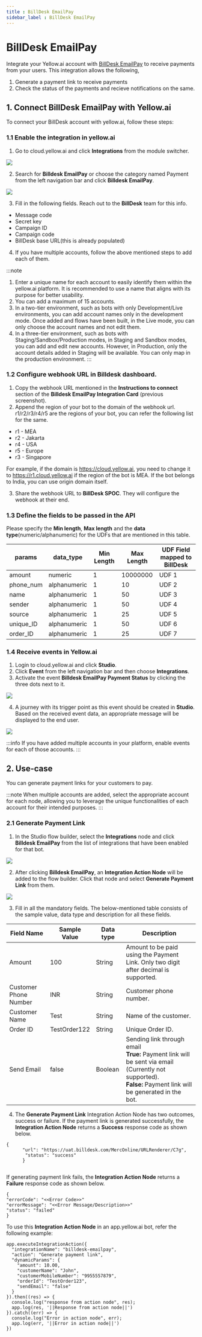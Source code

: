 ```yaml
---
title : BillDesk EmailPay 
sidebar_label : BillDesk EmailPay
---
```



# BillDesk EmailPay

Integrate your Yellow.ai account with [BillDesk EmailPay](https://www.billdesk.com/web/) to receive payments from your users. This integration allows the following,

1. Generate a payment link to receive payments
2. Check the status of the payments and recieve notifications on the same.

## 1. Connect BillDesk EmailPay with Yellow.ai

To connect your BillDesk account with yellow.ai, follow these steps:

### 1.1 Enable the integration in yellow.ai

1. Go to cloud.yellow.ai and click **Integrations** from the module switcher.

![](https://i.imgur.com/sOirlTU.png)


2. Search for **Billdesk EmailPay** or choose the category named Payment from the left navigation bar and click **Billdesk EmailPay**.

![](https://i.imgur.com/eILS2u2.png)


3. Fill in the following fields. Reach out to the **BillDesk** team for this info.

* Message code
* Secret key
* Campaign ID
* Campaign code
* BillDesk base URL(this is already populated)

4. If you have multiple accounts, follow the above mentioned steps to add each of them.

:::note
1. Enter a unique name for each account to easily identify them within the yellow.ai platform. It is recommended to use a name that aligns with its purpose for better usability. 
2. You can add a maximum of 15 accounts.
3. In a two-tier environment, such as bots with only Development/Live environments, you can add account names only in the development mode. Once added and flows have been built, in the Live mode, you can only choose the account names and not edit them.
4. In a three-tier environment, such as bots with Staging/Sandbox/Production modes, in Staging and Sandbox modes, you can add and edit new accounts. However, in Production, only the account details added in Staging will be available. You can only map in the production environment.
:::

### 1.2 Configure webhook URL in Billdesk dashboard.

1. Copy the webhook URL mentioned in the **Instructions to connect** section of the **Billdesk EmailPay Integration Card** (previous screenshot). 
2. Append the region of your bot to the domain of the webhook url. r1/r2/r3/r4/r5 are the regions of your bot, you can refer the following list for the same.

* r1 - MEA 
* r2 - Jakarta 
* r4 - USA 
* r5 - Europe 
* r3 - Singapore

For example, if the domain is https://cloud.yellow.ai, you need to change it to https://r1.cloud.yellow.ai if the region of the bot is MEA. If the bot belongs to India, you can use origin domain itself.

3. Share the webhook URL to **BillDesk SPOC**. They will configure the webhook at their end.

### 1.3 Define the fields to be passed in the API

Please specify the **Min length**, **Max length** and the **data type**(numeric/alphanumeric) for the UDFs that are mentioned in this table.

| params | data_type | Min Length |Max Length |UDF Field mapped to BillDesk|
| -------- | -------- | -------- |-----|--|
| amount     | numeric     | 1     |10000000|UDF 1|
|phone_num|alphanumeric|1|10| UDF 2|
|name|alphanumeric| 1|50|UDF 3|
|sender|alphanumeric|1|50|UDF 4|
|source|alphanumeric|1|25|UDF 5|
|unique_ID|alphanumeric|1|50|UDF 6|
|order_ID|alphanumeric|1|25| UDF 7|

### 1.4 Receive events in Yellow.ai

1. Login to cloud.yellow.ai and click **Studio**.
2. Click **Event** from the left navigation bar and then choose **Integrations**.
3. Activate the event **Billdesk EmailPay Payment Status** by clicking the three dots next to it.

![](https://i.imgur.com/T0fRth0.png)


4. A journey with its trigger point as this event should be created in **Studio**. Based on the received event data, an appropriate message will be displayed to the end user.

![](https://i.imgur.com/Bmi1ELe.png)

:::info
If you have added multiple accounts in your platform, enable events for each of those accounts.
:::


## 2. Use-case

You can generate payment links for your customers to pay.

:::note
When multiple accounts are added, select the appropriate account for each node, allowing you to leverage the unique functionalities of each account for their intended purposes.
:::

### 2.1 Generate Payment Link

1. In the Studio flow builder, select the **Integrations** node and click **Billdesk EmailPay** from the list of integrations that have been enabled for that bot.

![](https://i.imgur.com/kHnNZrh.png)


2. After clicking **Billdesk EmailPay**, an **Integration Action Node** will be added to the flow builder. Click that node and select **Generate Payment Link** from them.

![](https://i.imgur.com/PCSXyiW.png)


3. Fill in all the mandatory fields. The below-mentioned table consists of the sample value, data type and description for all these fields.



| Field Name | Sample Value | Data type |Description|
| -------- | -------- | -------- |--|
| Amount     | 100     | String     | Amount to be paid using the Payment Link. Only two digit after decimal is supported.|
|Customer Phone Number|INR|String|Customer phone number.|
|Customer Name|Test|String|Name of the customer.|
|Order ID|TestOrder122|String|Unique Order ID.|
|Send Email|false|Boolean|Sending link through email<br/>**True:** Payment link will be sent via email (Currently not supported).<br/>**False:** Payment link will be generated in the bot.

4. The **Generate Payment Link** Integration Action Node has two outcomes, success or failure. If the payment link is generated successfully, the **Integration Action Node** returns a **Success** response code as shown below.


```
{
      "url": "https://uat.billdesk.com/MercOnline/URLRenderer/C7g",
       "status": "success"
      }


```
If generating payment link fails, the **Integration Action Node** returns a **Failure** response code as shown below.

```
{
"errorCode": "<<Error Code>>"
"errorMessage": "<<Error Message/Description>>"
"status": "failed"
}
```

To use this **Integration Action Node** in an app.yellow.ai bot, refer the following example:

```
app.executeIntegrationAction({
  "integrationName": "billdesk-emailpay",
  "action": "Generate payment link",
  "dynamicParams": {
    "amount": 10.00,
    "customerName": "John",
    "customerMobileNumber": "9955557879",
    "orderId": "TestOrder123",
    "sendEmail": "false"
  }
}).then((res) => {
  console.log("response from action node", res);
  app.log(res, '||Response from action node||')
}).catch((err) => {
  console.log("Error in action node", err);
  app.log(err, '||Error in action node||')
})

```






